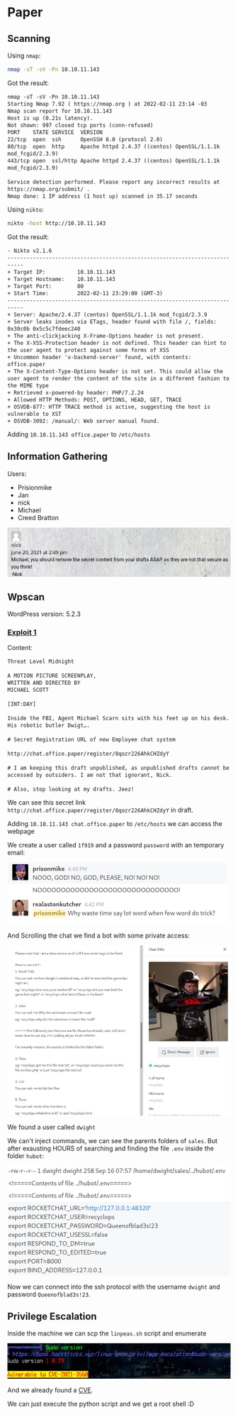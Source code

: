 # Paper

## Scanning

Using `nmap`:

```sh
nmap -sT -sV -Pn 10.10.11.143
```

Got the result:

```
nmap -sT -sV -Pn 10.10.11.143
Starting Nmap 7.92 ( https://nmap.org ) at 2022-02-11 23:14 -03
Nmap scan report for 10.10.11.143
Host is up (0.21s latency).
Not shown: 997 closed tcp ports (conn-refused)
PORT    STATE SERVICE  VERSION
22/tcp  open  ssh      OpenSSH 8.0 (protocol 2.0)
80/tcp  open  http     Apache httpd 2.4.37 ((centos) OpenSSL/1.1.1k mod_fcgid/2.3.9)
443/tcp open  ssl/http Apache httpd 2.4.37 ((centos) OpenSSL/1.1.1k mod_fcgid/2.3.9)

Service detection performed. Please report any incorrect results at https://nmap.org/submit/ .
Nmap done: 1 IP address (1 host up) scanned in 35.17 seconds

```

Using `nikto`:

```sh
nikto -host http://10.10.11.143
```

Got the result:

```
- Nikto v2.1.6
---------------------------------------------------------------------------
+ Target IP:          10.10.11.143
+ Target Hostname:    10.10.11.143
+ Target Port:        80
+ Start Time:         2022-02-11 23:29:00 (GMT-3)
---------------------------------------------------------------------------
+ Server: Apache/2.4.37 (centos) OpenSSL/1.1.1k mod_fcgid/2.3.9
+ Server leaks inodes via ETags, header found with file /, fields: 0x30c0b 0x5c5c7fdeec240
+ The anti-clickjacking X-Frame-Options header is not present.
+ The X-XSS-Protection header is not defined. This header can hint to the user agent to protect against some forms of XSS
+ Uncommon header 'x-backend-server' found, with contents: office.paper
+ The X-Content-Type-Options header is not set. This could allow the user agent to render the content of the site in a different fashion to the MIME type
+ Retrieved x-powered-by header: PHP/7.2.24
+ Allowed HTTP Methods: POST, OPTIONS, HEAD, GET, TRACE
+ OSVDB-877: HTTP TRACE method is active, suggesting the host is vulnerable to XST
+ OSVDB-3092: /manual/: Web server manual found.
```

Adding `10.10.11.143 office.paper` to `/etc/hosts`

## Information Gathering

Users:

- Prisionmike
- Jan
- nick
- Michael
- Creed Bratton

![Secret content](./assets/FeelingAlone.png)

## Wpscan

WordPress version: 5.2.3

### [Exploit 1](https://www.exploit-db.com/exploits/47690)

Content:

```
Threat Level Midnight

A MOTION PICTURE SCREENPLAY,
WRITTEN AND DIRECTED BY
MICHAEL SCOTT

[INT:DAY]

Inside the FBI, Agent Michael Scarn sits with his feet up on his desk. His robotic butler Dwigt….

# Secret Registration URL of new Employee chat system

http://chat.office.paper/register/8qozr226AhkCHZdyY

# I am keeping this draft unpublished, as unpublished drafts cannot be accessed by outsiders. I am not that ignorant, Nick.

# Also, stop looking at my drafts. Jeez!

```

We can see this secret link `http://chat.office.paper/register/8qozr226AhkCHZdyY` in draft.

Adding `10.10.11.143 chat.office.paper` to `/etc/hosts` we can access the webpage

We create a user called `1f919` and a password `password` with an temporary email:

![WebChat](./assets/WebChat.png)

And Scrolling the chat we find a bot with some private access:

![Bot](./assets/Bot.png)

We found a user called `dwight`

We can't inject commands, we can see the parents folders of `sales`. But after exausting HOURS of searching and finding the file `.env` inside the folder `hubot`:

![BotPassword](./assets/BotPassword.png)

Now we can connect into the ssh protocol with the username `dwight` and password `Queenofblad3s!23`.

## Privilege Escalation

Inside the machine we can scp the `linpeas.sh` script and enumerate

![CVE](./assets/CVE.png)

And we already found a [CVE](https://github.com/Almorabea/Polkit-exploit/blob/main/CVE-2021-3560.py).

We can just execute the python script and we get a root shell :D
